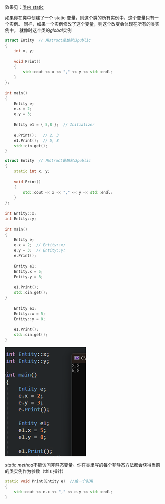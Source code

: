 效果见：[类内 static](21%20Static%20in%20C++.md#^e0f8b6)

如果你在类中创建了一个 static 变量，则这个类的所有实例中，这个变量只有一个实例。
同样，如果一个实例修改了这个变量，则这个改变会体现在所有的类实例中。
就像时这个类的*global*实例

```cpp
struct Entity  // 用struct是想默认public
{
	int x, y;

	void Print()
	{
		std::cout << x << "," << y << std::endl;
	}
};

int main()
{
	Entity e;
	e.x = 2;
	e.y = 3;

	Entity e1 = { 5,8 };  // Initializer

	e.Print();   // 2, 3
	e1.Print();  // 5, 8
	std::cin.get();
}
```

```cpp
struct Entity  // 用struct是想默认public
{
	static int x, y;

	void Print()
	{
		std::cout << x << "," << y << std::endl;
	}
};

int Entity::x;
int Entity::y;

int main()
{
	Entity e;
	e.x = 2;  // Entity::x;
	e.y = 3;  // Entity::y;
	e.Print();

	Entity e1;
	Entity.x = 5;
	Entity.y = 8;

	e1.Print();
	std::cin.get();
}

	Entity e1;
	Entity::x = 5;
	Entity::y = 8;

	e1.Print();
	std::cin.get();
}
```

![](./storage%20bag/Pasted%20image%2020230703002745.png)

*static method*不能访问非静态变量。你在类里写的每个非静态方法都会获得当前的类实例作为参数（this 指针）

```cpp
static void Print(Entity e)  //给一个引用
{
	std::cout << e.x << "," << e.y << std::endl;
}
```

